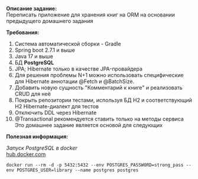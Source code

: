 **Описание задание:**  
Переписать приложение для хранения книг на ORM на основании предыдущего домашнего задания

**Требования:**

1. Система автоматической сборки - Gradle
2. Spring boot 2.7.1 и выше
3. Java 17 и выше
4. БД **PostgreSQL**
5. JPA; Hibernate только в качестве JPA-провайдера
6. Для решения проблемы N+1 можно использовать специфические для Hibernate аннотации @Fetch и @BatchSize.
7. Добавить новую сущность "Комментарий к книге" и реализовать CRUD для неё
8. Покрыть репозитории тестами, используя БД H2 и соответствующий H2 Hibernate-диалект для тестов
9. Отключить DDL через Hibernate
10. @Transactional рекомендуется ставить только на методы сервиса  
    Это домашнее задание является основой для следующих

**Полезная информация:**

*Запуск PostgreSQL в docker*  
[hub.docker.com](https://hub.docker.com/_/postgres)
```shell
docker run --rm -d -p 5432:5432 --env POSTGRES_PASSWORD=strong_pass --env POSTGRES_USER=library --name postgres postgres 
```